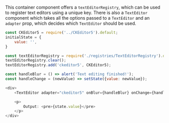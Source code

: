 This container component offers a `textEditorRegistry`, which can be used to register text editors using a unique key.
There is also a `TextEditor` component which takes all the options passed to a `TextEditor` and an `adapter` prop, which
decides which `TextEditor` should be used.

```javascript
const CKEditor5 = require('../CKEditor5').default;
initialState = {
    value: '',
}

const textEditorRegistry = require('./registries/TextEditorRegistry').default;
textEditorRegistry.clear();
textEditorRegistry.add('ckeditor5', CKEditor5);

const handleBlur = () => alert('Text editing finished!');
const handleChange = (newValue) => setState({value: newValue});

<div>
    <TextEditor adapter="ckeditor5" onBlur={handleBlur} onChange={handleChange} />

    <p>
        Output: <pre>{state.value}</pre>
    </p>
</div>
```
